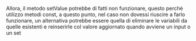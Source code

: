 Allora, il metodo setValue potrebbe di fatti non funzionare, questo perchè utilizzo metodi const, a questo punto, nel caso non dovessi riuscire a farlo funzionare, un alternativa potrebbe essere quella di eliminare le variabili da quelle esistenti e reinserirle col valore aggiornato quando avviene un input o un set
